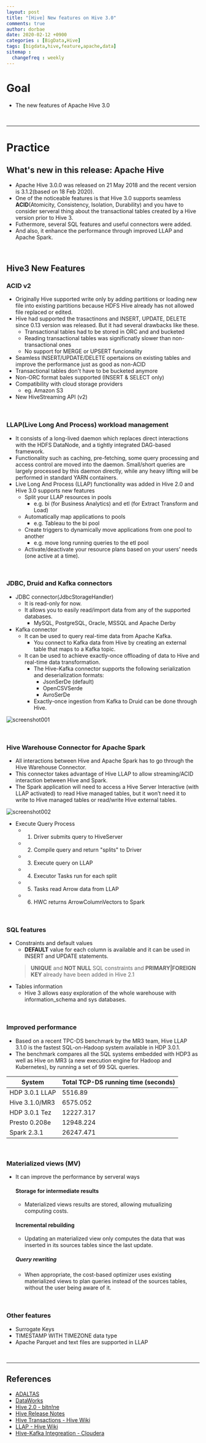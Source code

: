 ```yaml
---
layout: post
title: "[Hive] New features on Hive 3.0"
comments: true
author: dorbae
date: 2020-02-12 +0900
categories : [BigData,Hive]
tags: [bigdata,hive,feature,apache,data]
sitemap :
  changefreq : weekly
---
```


# Goal
* The new features of Apache Hive 3.0

<br />

---------------

# Practice

## What's new in this release: Apache Hive
* Apache Hive 3.0.0 was released on 21 May 2018 and the recent version is 3.1.2(based on 18 Feb 2020).
* One of the noticeable features is that Hive 3.0 supports seamless **ACID**(Atomicity, Consistency, Isolation, Durability) and you have to consider serveral thing about the transactional tables created by a Hive version prior to Hive 3.
* Futhermore, several SQL features and useful connectors were added.
* And also, it enhance the performance through improved LLAP and Apache Spark.

<br />

## Hive3 New Features
### ACID v2
* Originally Hive supported write only by adding partitions or loading new file into existing partitions because HDFS Hive already has not allowed file replaced or edited.
* Hive had supported the trasactinons and INSERT, UPDATE, DELETE since 0.13 version was released. But it had several drawbacks like these.
    * Transactional tables had to be stored in ORC and and bucketed
    * Reading transactional tables was significnatly slower than non-transactional ones
    * No support for MERGE or UPSERT funcionality
* Seamless INSERT/UPDATE/DELETE opertaions on existing tables and improve the performance just as good as non-ACID
* Transactional tables don't have to be bucketed anymore
* Non-ORC format bales supported (INSERT & SELECT only)
* Compatibility with cloud storage providers
    * eg. Amazon S3
* New HiveStreaming API (v2)

<br />

### LLAP(Live Long And Process) workload management
* It consists of a long-lived daemon which replaces direct interactions with the HDFS DataNode, and a tightly integrated DAG-based framework.
* Functionality such as caching, pre-fetching, some query processing and access control are moved into the daemon.  Small/short queries are largely processed by this daemon directly, while any heavy lifting will be performed in standard YARN containers.
* Live Long And Process (LLAP) functionality was added in Hive 2.0 and Hive 3.0 supports new features
    * Split your LLAP resources in pools
        * e.g. bi (for Business Analytics) and etl (for Extract Transform and Load)
    * Automatically map applications to pools
        * e.g. Tableau to the bi pool
    * Create triggers to dynamically move applications from one pool to another
        * e.g. move long running queries to the etl pool
    * Activate/deactivate your resource plans based on your users’ needs (one active at a time).

<br />

### JDBC, Druid and Kafka connectors
* JDBC connector(JdbcStorageHandler)
    * It is read-only for now.
    * It allows you to easily read/import data from any of the supported databases.
        * MySQL, PostgreSQL, Oracle, MSSQL and Apache Derby
* Kafka connector
    * It can be used to query real-time data from Apache Kafka.
        * You connect to Kafka data from Hive by creating an external table that maps to a Kafka topic.
    * It can be used to achieve exactly-once offloading of data to Hive and real-time data transformation.
        * The Hive-Kafka connector supports the following serialization and deserialization formats:
            * JsonSerDe (default)
            * OpenCSVSerde
            * AvroSerDe
        * Exactly-once ingestion from Kafka to Druid can be done through Hive.

![screenshot001](/assets/images/posts/2019/02/2020-02-12-bigdata-hive-hive3newfeature-001.png)

<br />

### Hive Warehouse Connector for Apache Spark
* All interactions between Hive and Apache Spark has to go through the Hive Warehouse Connector.
* This connector takes advantage of Hive LLAP to allow streaming/ACID interaction between Hive and Spark.
* The Spark application will need to access a Hive Server Interactive (with LLAP activated) to read Hive managed tables, but it won’t need it to write to Hive managed tables or read/write Hive external tables.

![screenshot002](/assets/images/posts/2019/02/2020-02-12-bigdata-hive-hive3newfeature-002.png)

* Execute Query Process
    * 1. Driver submits query to HiveServer
    * 2. Compile query and return "splits" to Driver
    * 3. Execute query on LLAP
    * 4. Executor Tasks run for each split
    * 5. Tasks read Arrow data from LLAP
    * 6. HWC returns ArrowColumnVectors to Spark

<br />

### SQL features
* Constraints and default values
    * **DEFAULT** value for each column is available and it can be used in INSERT and UPDATE statements.
    > **UNIQUE** and **NOT NULL** SQL constraints and **PRIMARY|FOREIGN KEY** already have been added in Hive 2.1
* Tables information
    * Hive 3 allows easy exploration of the whole warehouse with information_schema and sys databases.

<br />

### Improved performance
* Based on a recent TPC-DS benchmark by the MR3 team, Hive LLAP 3.1.0 is the fastest SQL-on-Hadoop system available in HDP 3.0.1.
* The benchmark compares all the SQL systems embedded with HDP3 as well as Hive on MR3 (a new execution engine for Hadoop and Kubernetes), by running a set of 99 SQL queries.

| System | Total TCP-DS running time (seconds) |
| --- | --- |
| HDP 3.0.1 LLAP | 5516.89 |
| Hive 3.1.0/MR3 | 6575.052 |
| HDP 3.0.1 Tez | 12227.317 |
| Presto 0.208e	| 12948.224 |
| Spark 2.3.1 | 26247.471 |

<br />

### Materialized views (MV)
* It can improve the performance by serveral ways
    #### Storage for intermediate results
    * Materialized views results are stored, allowing mutualizing computing costs.
    #### Incremental rebuilding
    * Updating an materialized view only computes the data that was inserted in its sources tables since the last update.
    ##### Query rewriting
    * When appropriate, the cost-based optimizer uses existing materialized views to plan queries instead of the sources tables, without the user being aware of it.

<br />

### Other features
* Surrogate Keys
* TIMESTAMP WITH TIMEZONE data type
* Apache Parquet and text files are supported in LLAP

<br />

------------

## References
* [ADALTAS](https://www.adaltas.com/en/2019/07/25/hive-3-features-tips-tricks/)
* [DataWorks](https://www.slideshare.net/Hadoop_Summit/what-is-new-in-apache-hive-30)
* [Hive 2.0 - bitn!ne](https://bitnine.net/blog-computing/about-hive-3-hive-2-0/)
* [Hive Release Notes](https://hive.apache.org/downloads.html)
* [Hive Transactions - Hive Wiki](https://cwiki.apache.org/confluence/display/Hive/Hive+Transactions)
* [LLAP - Hive Wiki](https://cwiki.apache.org/confluence/display/Hive/LLAP)
* [Hive-Kafka Integreation - Cloudera](https://docs.cloudera.com/HDPDocuments/HDF3/HDF-3.3.1/kafka-hive-integration/content/hive-kafka-integration.html)